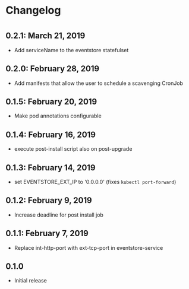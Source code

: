 # Changelog 
# 
## 0.2.1: March 21, 2019
- Add serviceName to the eventstore statefulset

## 0.2.0: February 28, 2019
- Add manifests that allow the user to schedule a scavenging CronJob

## 0.1.5: February 20, 2019
- Make pod annotations configurable

## 0.1.4: February 16, 2019
- execute post-install script also on post-upgrade
 
## 0.1.3: February 14, 2019
- set EVENTSTORE_EXT_IP to '0.0.0.0' (fixes `kubectl port-forward`)

## 0.1.2: February 9, 2019
- Increase deadline for post install job

## 0.1.1: February 7, 2019
- Replace int-http-port with ext-tcp-port in eventstore-service

## 0.1.0
- Initial release
